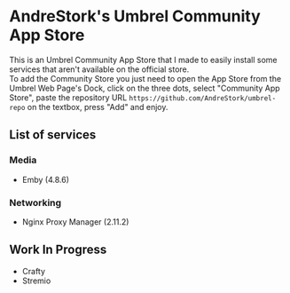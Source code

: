 # AndreStork's Umbrel Community App Store

This is an Umbrel Community App Store that I made to easily install some services that aren't available on the official store.  
To add the Community Store you just need to open the App Store from the Umbrel Web Page's Dock, click on the three dots, select "Community App Store", paste the repository URL `https://github.com/AndreStork/umbrel-repo` on the textbox, press "Add" and enjoy.

## List of services
### Media
 - Emby (4.8.6)
### Networking
 - Nginx Proxy Manager (2.11.2)

## Work In Progress
 - Crafty
 - Stremio
